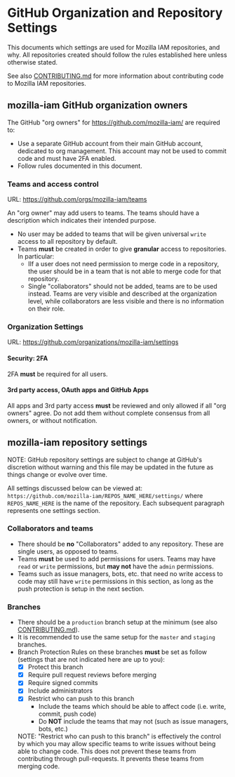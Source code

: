 # GitHub Organization and Repository Settings

This documents which settings are used for Mozilla IAM repositories, and why.
All repositories created should follow the rules established here unless otherwise stated.

See also [CONTRIBUTING.md](CONTRIBUTING.md) for more information about contributing code to Mozilla IAM repositories. 

## mozilla-iam GitHub organization owners

The GitHub "org owners" for https://github.com/mozilla-iam/ are required to:

- Use a separate GitHub account from their main GitHub account, dedicated to org management. This account may not be used to commit code and must have 2FA enabled.
- Follow rules documented in this document.

### Teams and access control
URL: https://github.com/orgs/mozilla-iam/teams

An "org owner" may add users to teams. The teams should have a description which indicates their intended purpose.

- No user may be added to teams that will be given universal `write` access to all repository by default.
- Teams **must** be created in order to give **granular** access to repositories. In particular:
  - IIf a user does not need permission to merge code in a repository, the user should be in a team that is not able to merge code for that repository.
  - Single "collaborators" should not be added, teams are to be used instead. Teams are very visible and described at the organization level, while collaborators are less visible and there is no information on their role.

### Organization Settings
URL: https://github.com/organizations/mozilla-iam/settings

#### Security: 2FA

2FA **must** be required for all users.

#### 3rd party access, OAuth apps and GitHub Apps

All apps and 3rd party access **must** be reviewed and only allowed if all "org owners" agree. Do not add them without complete consensus from all owners, or without notification.

## mozilla-iam repository settings

NOTE: GitHub repository settings are subject to change at GitHub's discretion without warning and this file may be updated in the future as things change or evolve over time.

All settings discussed below can be viewed at: `https://github.com/mozilla-iam/REPOS_NAME_HERE/settings/` where `REPOS_NAME_HERE` is the name of the repository.
Each subsequent paragraph represents one settings section.

### Collaborators and teams

- There should be **no** "Collaborators" added to any repository. These are single users, as opposed to teams.
- Teams **must** be used to add permissions for users. Teams may have `read` or `write` permissions, but **may not** have the `admin` permissions.
- Teams such as issue managers, bots, etc. that need no write access to code may still have `write` permissions in this section, as long as the push protection is setup in the next section.

### Branches

- There should be a `production` branch setup at the minimum (see also [CONTRIBUTING.md](CONTRIBUTING.md)).
- It is recommended to use the same setup for the `master` and `staging` branches.
- Branch Protection Rules on these branches **must** be set as follow (settings that are not indicated here are up to you):
  - [x] Protect this branch
  - [x] Require pull request reviews before merging
  - [x] Require signed commits
  - [x] Include administrators
  - [x] Restrict who can push to this branch
    - Include the teams which should be able to affect code (i.e. write, commit, push code)
    - Do **NOT** include the teams that may not (such as issue managers, bots, etc.)
    
  NOTE: "Restrict who can push to this branch" is effectively the control by which you may allow specific teams to write issues without being able to change code. This does not prevent these teams from contributing through pull-requests. It prevents these teams from merging code.
 
